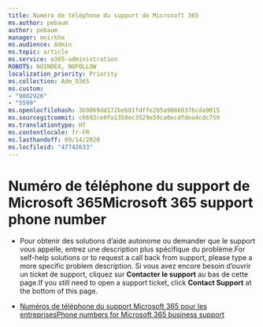 ```yaml
---
title: Numéro de téléphone du support de Microsoft 365
ms.author: pebaum
author: pebaum
manager: mnirkhe
ms.audience: Admin
ms.topic: article
ms.service: o365-administration
ROBOTS: NOINDEX, NOFOLLOW
localization_priority: Priority
ms.collection: Adm_O365
ms.custom:
- "9002926"
- "5599"
ms.openlocfilehash: 3b9069dd172beb81fdffe2b5a90868376cda9015
ms.sourcegitcommit: c6692ce0fa1358ec3529e59ca0ecdfdea4cdc759
ms.translationtype: HT
ms.contentlocale: fr-FR
ms.lasthandoff: 09/14/2020
ms.locfileid: "47742633"
---
```

# <a name="microsoft-365-support-phone-number"></a><span data-ttu-id="03299-102">Numéro de téléphone du support de Microsoft 365</span><span class="sxs-lookup"><span data-stu-id="03299-102">Microsoft 365 support phone number</span></span>

- <span data-ttu-id="03299-103">Pour obtenir des solutions d’aide autonome ou demander que le support vous appelle, entrez une description plus spécifique du problème.</span><span class="sxs-lookup"><span data-stu-id="03299-103">For self-help solutions or to request a call back from support, please type a more specific problem description.</span></span>  <span data-ttu-id="03299-104">Si vous avez encore besoin d’ouvrir un ticket de support, cliquez sur **Contacter le support** au bas de cette page.</span><span class="sxs-lookup"><span data-stu-id="03299-104">If you still need to open a support ticket, click **Contact Support** at the bottom of this page.</span></span>

- [<span data-ttu-id="03299-105">Numéros de téléphone du support Microsoft 365 pour les entreprises</span><span class="sxs-lookup"><span data-stu-id="03299-105">Phone numbers for Microsoft 365 business support</span></span>](https://docs.microsoft.com/microsoft-365/admin/contact-support-for-business-products?view=o365-worldwide&tabs=phone)
